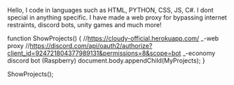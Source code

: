 Hello, I code in languages such as HTML, PYTHON, CSS, JS, C#. I dont special in anything specific. I have made a web proxy for bypassing internet restraints, discord bots, unity games and much more!

function ShowProjects()
{
    //https://cloudy-official.herokuapp.com/   _-web proxy
    //https://discord.com/api/oauth2/authorize?client_id=924721804377989131&permissions=8&scope=bot _-economy discord bot (Raspberry)
    document.body.appendChild(MyProjects);
}

ShowProjects();





